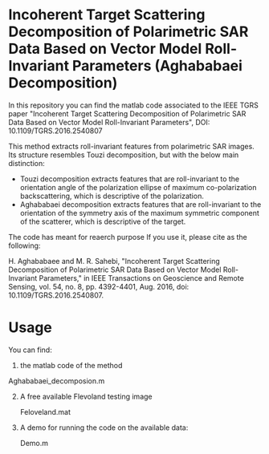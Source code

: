 # Incoherent Target Scattering Decomposition of Polarimetric SAR Data Based on Vector Model Roll-Invariant Parameters (Aghababaei Decomposition)


In this repository you can find the matlab code associated to the IEEE TGRS paper "Incoherent Target Scattering Decomposition of Polarimetric SAR Data Based on Vector Model Roll-Invariant Parameters", DOI: 10.1109/TGRS.2016.2540807 


This method extracts roll-invariant features from polarimetric SAR images. 
Its structure resembles Touzi decomposition, but with the below main distinction:
- Touzi decomposition extracts features that are roll-invariant to the orientation angle of the polarization ellipse of maximum co-polarization backscattering, which is descriptive of the polarization.
- Aghababaei decomposition extracts features that are roll-invariant to the orientation of the symmetry axis of the maximum symmetric component of the scatterer, which is descriptive of the target.

The code has meant for reaerch purpose If you use it, please cite as the following:


H. Aghababaee and M. R. Sahebi, "Incoherent Target Scattering Decomposition of Polarimetric SAR Data Based on Vector Model Roll-Invariant Parameters," in IEEE Transactions on Geoscience and Remote Sensing, vol. 54, no. 8, pp. 4392-4401, Aug. 2016, doi: 10.1109/TGRS.2016.2540807.


# Usage

You can find:
1) the matlab code of the method

Aghababaei_decomposion.m

2) A free available Flevoland testing image

    Feloveland.mat

3) A demo for running the code on the available data:

   Demo.m
